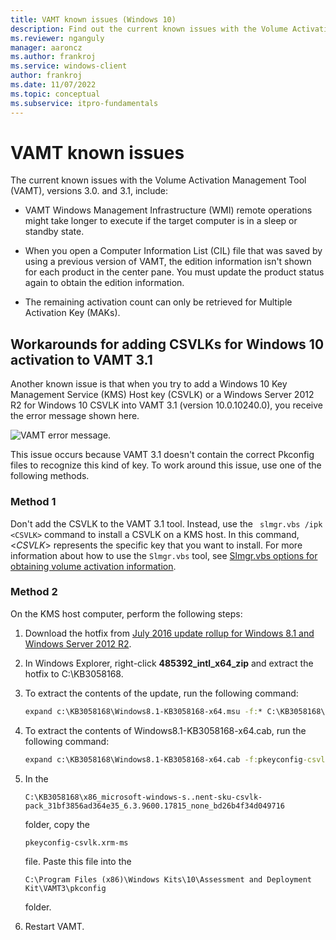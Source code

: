 ```yaml
---
title: VAMT known issues (Windows 10)
description: Find out the current known issues with the Volume Activation Management Tool (VAMT), versions 3.0. and 3.1.
ms.reviewer: nganguly
manager: aaroncz
ms.author: frankroj
ms.service: windows-client
author: frankroj
ms.date: 11/07/2022
ms.topic: conceptual
ms.subservice: itpro-fundamentals
---
```


# VAMT known issues

The current known issues with the Volume Activation Management Tool (VAMT), versions 3.0. and 3.1, include:

- VAMT Windows Management Infrastructure (WMI) remote operations might take longer to execute if the target computer is in a sleep or standby state.

- When you open a Computer Information List (CIL) file that was saved by using a previous version of VAMT, the edition information isn't shown for each product in the center pane. You must update the product status again to obtain the edition information.

- The remaining activation count can only be retrieved for Multiple Activation Key (MAKs).

## Workarounds for adding CSVLKs for Windows 10 activation to VAMT 3.1

Another known issue is that when you try to add a Windows 10 Key Management Service (KMS) Host key (CSVLK) or a Windows Server 2012 R2 for Windows 10 CSVLK into VAMT 3.1 (version 10.0.10240.0), you receive the error message shown here.

![VAMT error message.](./images/vamt-known-issue-message.png)

This issue occurs because VAMT 3.1 doesn't contain the correct Pkconfig files to recognize this kind of key. To work around this issue, use one of the following methods.

### Method 1

Don't add the CSVLK to the VAMT 3.1 tool. Instead, use the ` slmgr.vbs /ipk <CSVLK>` command to install a CSVLK on a KMS host. In this command, \<*CSVLK*> represents the specific key that you want to install. For more information about how to use the `Slmgr.vbs` tool, see [Slmgr.vbs options for obtaining volume activation information](/windows-server/get-started/activation-slmgr-vbs-options).

### Method 2

On the KMS host computer, perform the following steps:

1. Download the hotfix from [July 2016 update rollup for Windows 8.1 and Windows Server 2012 R2](https://support.microsoft.com/help/3172614/).

2. In Windows Explorer, right-click **485392_intl_x64_zip** and extract the hotfix to C:\KB3058168.

3. To extract the contents of the update, run the following command:

   ```cmd
   expand c:\KB3058168\Windows8.1-KB3058168-x64.msu -f:* C:\KB3058168\
   ```

4. To extract the contents of Windows8.1-KB3058168-x64.cab, run the following command:

   ```cmd
   expand c:\KB3058168\Windows8.1-KB3058168-x64.cab -f:pkeyconfig-csvlk.xrm-ms c:\KB3058168
   ```

5. In the
   
   `C:\KB3058168\x86_microsoft-windows-s..nent-sku-csvlk-pack_31bf3856ad364e35_6.3.9600.17815_none_bd26b4f34d049716`
   
   folder, copy the
   
   `pkeyconfig-csvlk.xrm-ms`
   
   file. Paste this file into the
   
   `C:\Program Files (x86)\Windows Kits\10\Assessment and Deployment Kit\VAMT3\pkconfig`
   
   folder.

6. Restart VAMT.
